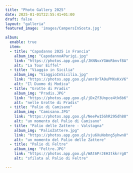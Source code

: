 ```yaml
---
title: "Photo Gallery 2025"
date: 2025-01-01T22:55:41+01:00
draft: false
layout: "galleria"
featured_image: 'images/CampersInSosta.jpg'

album:
  enable: true
  item:
  - title: "Capodanno 2025 in Francia"
    album_img: "CapodannoAParigi.jpg"
    link: "https://photos.app.goo.gl/JKNNvxYGWoRbnvf8A"
    alt: "La Tour Eiffel"  
  - title: "Viaggio in Sicilia"
    album_img: "ViaggioInSicilia.jpg"
    link: "https://photos.app.goo.gl/amr8rTA9uPMXxKxV6"
    alt: "Il Duomo di Modica"  
  - title: "Grotte di Pradis"
    album_img: "Pradis.JPG"
    link: "https://photos.app.goo.gl/jDxZf3Unpce4tk6b6"
    alt: "nelle Grotte di Pradis"  
  - title: "Palio di Camisano"
    album_img: "Camisano.JPG"
    link: "https://photos.app.goo.gl/NeePw15GhR295dh88"
    alt: "un momento del Palio di Camisano"  
  - title: "Palio delle Zattere - Valstagna"
    album_img: "PalioZattere.jpg"
    link: "https://photos.app.goo.gl/sju6XuNobng5yhwn8"
    alt: "un momento del Palio delle Zattere"  
  - title: "Palio di Feltre"
    album_img: "Feltre.JPG"
    link: "https://photos.app.goo.gl/WAt6PrJEH3tkkrrg8"
    alt: "sfilata al Palio di Feltre"  

---
```



